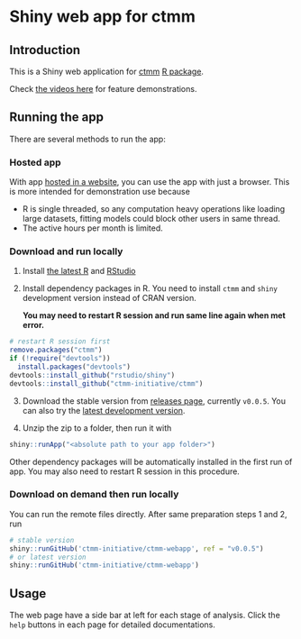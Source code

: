 # Shiny web app for ctmm

## Introduction

This is a Shiny web application for [ctmm](https://github.com/ctmm-initiative/ctmm) [R package](https://cran.r-project.org/web/packages/ctmm/index.html). 

Check [the videos here](README-demo.md) for feature demonstrations.

## Running the app

There are several methods to run the app:

### Hosted app
With app [hosted in a website](https://ctmm.shinyapps.io/dashboardalpha/), you can use the app with just a browser. This is more intended for demonstration use because

- R is single threaded, so any computation heavy operations like loading large datasets, fitting models could block other users in same thread.
- The active hours per month is limited. 

### Download and run locally

1. Install [the latest R](https://www.r-project.org/) and [RStudio](https://www.rstudio.com/products/rstudio/download/)
2. Install dependency packages in R. You need to install `ctmm` and `shiny` development version instead of CRAN version. 

    **You may need to restart R session and run same line again when met error.**

```r
# restart R session first
remove.packages("ctmm")
if (!require("devtools"))
  install.packages("devtools")
devtools::install_github("rstudio/shiny")
devtools::install_github("ctmm-initiative/ctmm")
```

3. Download the stable version from [releases page](https://github.com/ctmm-initiative/ctmm-webapp/releases), currently `v0.0.5`. You can also try the [latest development version](https://github.com/ctmm-initiative/ctmm-webapp/archive/master.zip).

4. Unzip the zip to a folder, then run it with

```r
shiny::runApp("<absolute path to your app folder>")
```

Other dependency packages will be automatically installed in the first run of app. You may also need to restart R session in this procedure.

### Download on demand then run locally

You can run the remote files directly. After same preparation steps 1 and 2, run

```r
# stable version
shiny::runGitHub('ctmm-initiative/ctmm-webapp', ref = "v0.0.5")
# or latest version
shiny::runGitHub('ctmm-initiative/ctmm-webapp')
```

## Usage

The web page have a side bar at left for each stage of analysis. Click the `help` buttons in each page for detailed documentations.
